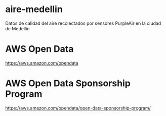 # aire-medellin
Datos de calidad del aire recolectados por sensores PurpleAir en la ciudad de Medellín


# AWS Open Data

https://aws.amazon.com/opendata

# AWS Open Data Sponsorship Program

https://aws.amazon.com/opendata/open-data-sponsorship-program/
